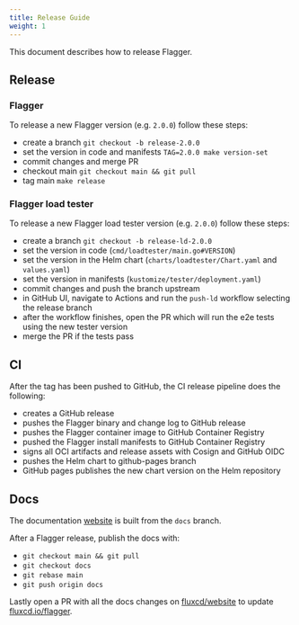 ```yaml
---
title: Release Guide
weight: 1
---
```


This document describes how to release Flagger.

## Release

### Flagger

To release a new Flagger version (e.g. `2.0.0`) follow these steps:

* create a branch `git checkout -b release-2.0.0`
* set the version in code and manifests `TAG=2.0.0 make version-set`
* commit changes and merge PR
* checkout main `git checkout main && git pull`
* tag main `make release`

### Flagger load tester

To release a new Flagger load tester version (e.g. `2.0.0`) follow these steps:

* create a branch `git checkout -b release-ld-2.0.0`
* set the version in code (`cmd/loadtester/main.go#VERSION`)
* set the version in the Helm chart (`charts/loadtester/Chart.yaml` and `values.yaml`)
* set the version in manifests (`kustomize/tester/deployment.yaml`)
* commit changes and push the branch upstream
* in GitHub UI, navigate to Actions and run the `push-ld` workflow selecting the release branch
* after the workflow finishes, open the PR which will run the e2e tests using the new tester version
* merge the PR if the tests pass

## CI

After the tag has been pushed to GitHub, the CI release pipeline does the following:

* creates a GitHub release
* pushes the Flagger binary and change log to GitHub release
* pushes the Flagger container image to GitHub Container Registry
* pushed the Flagger install manifests to GitHub Container Registry
* signs all OCI artifacts and release assets with Cosign and GitHub OIDC
* pushes the Helm chart to github-pages branch
* GitHub pages publishes the new chart version on the Helm repository

## Docs

The documentation [website](https://docs.flagger.app) is built from the `docs` branch.

After a Flagger release, publish the docs with:

* `git checkout main && git pull`
* `git checkout docs`
* `git rebase main`
* `git push origin docs`

Lastly open a PR with all the docs changes on [fluxcd/website](https://github.com/fluxcd/website) to
update [fluxcd.io/flagger](https://fluxcd.io/flagger/).

